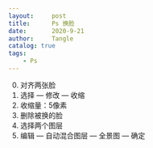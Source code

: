 ```yaml
---
layout:     post
title:      Ps 换脸
date:       2020-9-21
author:     Tangle
catalog: true
tags:
    - Ps
---
```


0. 对齐两张脸
0. 选择 — 修改 — 收缩
0. 收缩量：5像素
0. 删除被换的脸
0. 选择两个图层
0. 编辑 — 自动混合图层 — 全景图 — 确定

